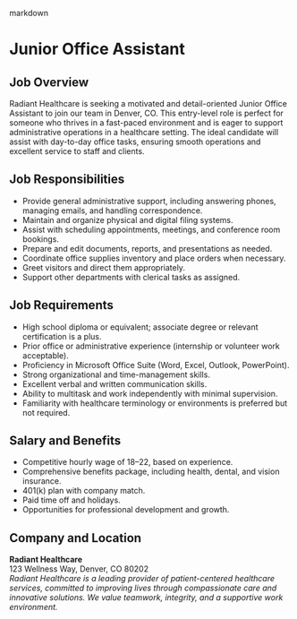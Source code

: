 markdown
# Junior Office Assistant

## Job Overview  
Radiant Healthcare is seeking a motivated and detail-oriented Junior Office Assistant to join our team in Denver, CO. This entry-level role is perfect for someone who thrives in a fast-paced environment and is eager to support administrative operations in a healthcare setting. The ideal candidate will assist with day-to-day office tasks, ensuring smooth operations and excellent service to staff and clients.

## Job Responsibilities  
- Provide general administrative support, including answering phones, managing emails, and handling correspondence.  
- Maintain and organize physical and digital filing systems.  
- Assist with scheduling appointments, meetings, and conference room bookings.  
- Prepare and edit documents, reports, and presentations as needed.  
- Coordinate office supplies inventory and place orders when necessary.  
- Greet visitors and direct them appropriately.  
- Support other departments with clerical tasks as assigned.  

## Job Requirements  
- High school diploma or equivalent; associate degree or relevant certification is a plus.  
- Prior office or administrative experience (internship or volunteer work acceptable).  
- Proficiency in Microsoft Office Suite (Word, Excel, Outlook, PowerPoint).  
- Strong organizational and time-management skills.  
- Excellent verbal and written communication skills.  
- Ability to multitask and work independently with minimal supervision.  
- Familiarity with healthcare terminology or environments is preferred but not required.  

## Salary and Benefits  
- Competitive hourly wage of $18–$22, based on experience.  
- Comprehensive benefits package, including health, dental, and vision insurance.  
- 401(k) plan with company match.  
- Paid time off and holidays.  
- Opportunities for professional development and growth.  

## Company and Location  
**Radiant Healthcare**  
123 Wellness Way, Denver, CO 80202  
*Radiant Healthcare is a leading provider of patient-centered healthcare services, committed to improving lives through compassionate care and innovative solutions. We value teamwork, integrity, and a supportive work environment.*
